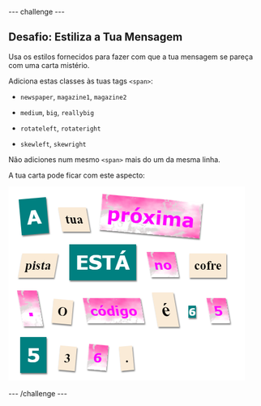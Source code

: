 \--- challenge \---

## Desafio: Estiliza a Tua Mensagem

Usa os estilos fornecidos para fazer com que a tua mensagem se pareça com uma carta mistério.

Adiciona estas classes às tuas tags `<span>`:

+ `newspaper`, `magazine1`, `magazine2`

+ `medium`, `big`, `reallybig`

+ `rotateleft`, `rotateright`

+ `skewleft`, `skewright`

Não adiciones num mesmo `<span>` mais do um da mesma linha.

A tua carta pode ficar com este aspecto:

![captura de ecrã](images/letter-challenge1.png)

\--- /challenge \---